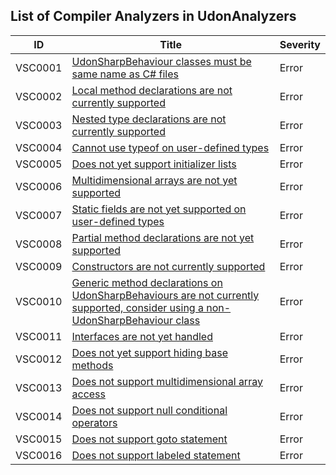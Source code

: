## List of Compiler Analyzers in UdonAnalyzers

| ID      | Title                                                                                                                                          | Severity | 
| ------- | ---------------------------------------------------------------------------------------------------------------------------------------------- | -------- | 
| VSC0001 | [UdonSharpBehaviour classes must be same name as C\# files](./VSC0001.md)                                                                      | Error    | 
| VSC0002 | [Local method declarations are not currently supported](./VSC0002.md)                                                                          | Error    | 
| VSC0003 | [Nested type declarations are not currently supported](./VSC0003.md)                                                                           | Error    | 
| VSC0004 | [Cannot use typeof on user\-defined types](./VSC0004.md)                                                                                       | Error    | 
| VSC0005 | [Does not yet support initializer lists](./VSC0005.md)                                                                                         | Error    | 
| VSC0006 | [Multidimensional arrays are not yet supported](./VSC0006.md)                                                                                  | Error    | 
| VSC0007 | [Static fields are not yet supported on user\-defined types](./VSC0007.md)                                                                     | Error    | 
| VSC0008 | [Partial method declarations are not yet supported](./VSC0008.md)                                                                              | Error    | 
| VSC0009 | [Constructors are not currently supported](./VSC0009.md)                                                                                       | Error    | 
| VSC0010 | [Generic method declarations on UdonSharpBehaviours are not currently supported, consider using a non\-UdonSharpBehaviour class](./VSC0010.md) | Error    | 
| VSC0011 | [Interfaces are not yet handled](./VSC0011.md)                                                                                                 | Error    | 
| VSC0012 | [Does not yet support hiding base methods](./VSC0012.md)                                                                                       | Error    | 
| VSC0013 | [Does not support multidimensional array access](./VSC0013.md)                                                                                 | Error    | 
| VSC0014 | [Does not support null conditional operators](./VSC0014.md)                                                                                    | Error    | 
| VSC0015 | [Does not support goto statement](./VSC0015.md)                                                                                                | Error    | 
| VSC0016 | [Does not support labeled statement](./VSC0016.md)                                                                                             | Error    | 



